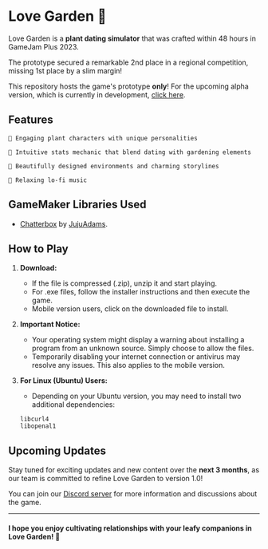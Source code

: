 # Love Garden 🌱

Love Garden is a **plant dating simulator** that was crafted within 48 hours in GameJam Plus 2023.

The prototype secured a remarkable 2nd place in a regional competition, missing 1st place by a slim margin!

This repository hosts the game's prototype **only**! For the upcoming alpha version, which is currently in development, [click here](https://github.com/CosmicFoxStudio/LoveGarden).

## Features
    🌵 Engaging plant characters with unique personalities

    🌺 Intuitive stats mechanic that blend dating with gardening elements

    🌹 Beautifully designed environments and charming storylines

    🍂 Relaxing lo-fi music

## GameMaker Libraries Used

- [Chatterbox](https://github.com/JujuAdams/Chatterbox) by [JujuAdams](https://github.com/JujuAdams).

## How to Play
1. **Download:**
    - If the file is compressed (.zip), unzip it and start playing.
    - For .exe files, follow the installer instructions and then execute the game.
    - Mobile version users, click on the downloaded file to install.

2. **Important Notice:**
    - Your operating system might display a warning about installing a program from an unknown source. Simply choose to allow the files.
    - Temporarily disabling your internet connection or antivirus may resolve any issues. This also applies to the mobile version.

3. **For Linux (Ubuntu) Users:**
    - Depending on your Ubuntu version, you may need to install two additional dependencies:
    ```
    libcurl4
    libopenal1
    ```


## Upcoming Updates
Stay tuned for exciting updates and new content over the **next 3 months**, as our team is committed to refine Love Garden to version 1.0! 

You can join our [Discord server](https://discord.gg/AJJX5Fvs) for more information and discussions about the game.

---

#### I hope you enjoy cultivating relationships with your leafy companions in Love Garden! 🌷
